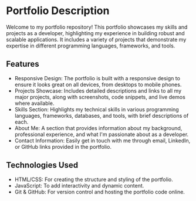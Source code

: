 
# Portfolio Description


Welcome to my portfolio repository! This portfolio showcases my skills and projects as a developer, highlighting my experience in building robust and scalable applications. It includes a variety of projects that demonstrate my expertise in different programming languages, frameworks, and tools.



## Features

- Responsive Design: The portfolio is built with a responsive design to ensure it looks great on all devices, from desktops to mobile phones.
- Projects Showcase: Includes detailed descriptions and links to all my major projects, along with screenshots, code snippets, and live demos where available.
- Skills Section: Highlights my technical skills in various programming languages, frameworks, databases, and tools, with brief descriptions of each.
- About Me: A section that provides information about my background, professional experience, and what I'm passionate about as a developer.
- Contact Information: Easily get in touch with me through email, LinkedIn, or GitHub links provided in the portfolio.

## Technologies Used

- HTML/CSS: For creating the structure and styling of the portfolio.
- JavaScript: To add interactivity and dynamic content.
- Git & GitHub: For version control and hosting the portfolio code online.
